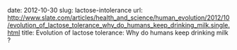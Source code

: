 date: 2012-10-30
slug: lactose-intolerance
url: http://www.slate.com/articles/health_and_science/human_evolution/2012/10/evolution_of_lactose_tolerance_why_do_humans_keep_drinking_milk.single.html
title: Evolution of lactose tolerance: Why do humans keep drinking milk ?
